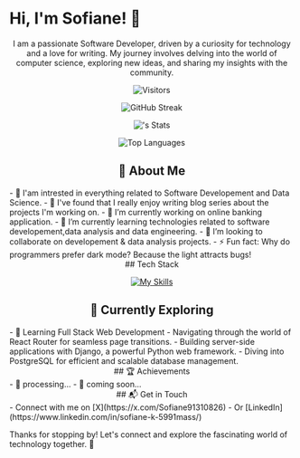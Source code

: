 # Hi, I'm Sofiane! 👋
<div align="center">
I am a passionate Software Developer, driven by a curiosity for technology and a love for writing. 
My journey involves delving into the world of computer science, exploring new ideas, and sharing my insights with the community.
  
![Visitors](https://visitor-badge.laobi.icu/badge?page_id=Camper94.Camper94)

![GitHub Streak](https://github-readme-streak-stats.herokuapp.com/?user=Camper94&theme=radical)

![<username>'s Stats](https://github-readme-stats.vercel.app/api?username=Camper94&theme=vue-dark&show_icons=true&hide_border=true&count_private=true)

![Top Languages](https://github-readme-stats.vercel.app/api/top-langs/?username=Camper94&layout=compact&theme=radical)

## 🚀 About Me
</div>
- 🔭 I'am intrested in everything related to Software Developement and Data Science.
- 📝 I've found that I really enjoy writing blog series about the projects I'm working on.
- 🔭 I’m currently working on online banking application.
- 🌱 I’m currently learning technologies related to software developement,data analysis and data engineering.
- 👯 I’m looking to collaborate on developement & data analysis projects.
- ⚡ Fun fact: Why do programmers prefer dark mode? Because the light attracts bugs!

<div align="center">
## Tech Stack

[![My Skills](https://skillicons.dev/icons?i=html,css,js,python,git,github,bash,react,django,postgres,docker,aws&perline=4)](https://skillicons.dev)

## 🌱 Currently Exploring
</div>
- 🚀 Learning Full Stack Web Development
  - Navigating through the world of React Router for seamless page transitions.
  - Building server-side applications with Django, a powerful Python web framework.
  - Diving into PostgreSQL for efficient and scalable database management.
<div align="center">
 ## 🏆 Achievements
</div>
- 🌟 processing... 
- 🌟 coming soon...

<div align="center">
## 📬 Get in Touch
</div>
- Connect with me on [X](https://x.com/Sofiane91310826)
- Or [LinkedIn](https://www.linkedin.com/in/sofiane-k-5991mass/)

Thanks for stopping by! Let's connect and explore the fascinating world of technology together. 🚀
<!--
